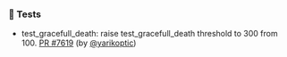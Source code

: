 ### 🧪 Tests

- test_gracefull_death: raise test_gracefull_death  threshold to 300 from 100.  [PR #7619](https://github.com/datalad/datalad/pull/7619) (by [@yarikoptic](https://github.com/yarikoptic))
